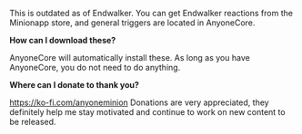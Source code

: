 This is outdated as of Endwalker. You can get Endwalker reactions from the Minionapp store, and general triggers are located in AnyoneCore.

**How can I download these?**

AnyoneCore will automatically install these. As long as you have AnyoneCore, you do not need to do anything.

**Where can I donate to thank you?**

https://ko-fi.com/anyoneminion
Donations are very appreciated, they definitely help me stay motivated and continue to work on new content to be released.
